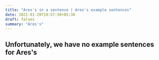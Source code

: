 ```yaml
---
title: "Ares's in a sentence | Ares's example sentences"
date: 2021-01-20T19:57:50+05:30
draft: falses
summary: "Ares's"
---
```

## Unfortunately, we have no example sentences for Ares's                 
